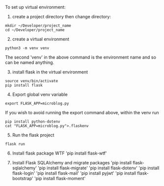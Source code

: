 To set up virtual environment:
1. create a project directory then change directory:

```
mkdir ~/Developer/project_name
cd ~/Developer/project_name
```

2. create a virtual environment

`python3 -m venv venv`

The second 'venv' in the above command is the environment name and so can be named anything.

3. install flask in the virtual environment

```
source venv/bin/activate
pip install flask
```

4. Export global venv variable

`export FLASK_APP=microblog.py`

If you wish to avoid running the export command above, within the venv run

```
pip install python-dotenv
cat "FLASK_APP=microblog.py">.flaskenv
```

5. Run the flask project

`flask run`

6. Install flask package WTF
'pip install flask-wtf'

7. Install Flask SQLAlchemy and migrate packages
'pip install flask-sqlalchemy'
'pip install flask-migrate'
'pip install flask-dotenv'
'pip install flask-login'
'pip install flask-mail'
'pip install pyjwt'
'pip install flask-bootstrap'
'pip install flask-moment'
